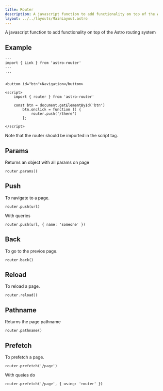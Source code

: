 ```yaml
---
title: Router
description: A javascript function to add functionality on top of the Astro routing system
layout: ../../layouts/MainLayout.astro
---
```


A javascript function to add functionality on top of the Astro routing system

## Example

```
---
import { Link } from 'astro-router'
---
...


<button id="btn">Navigation</button>

<script>
    import { router } from 'astro-router'

	const btn = document.getElementById('btn')
		btn.onclick = function () {
			router.push('/there')
		};

</script>

```

Note that the router should be imported in the script tag.

## Params

Returns an object with all params on page

```
router.params()

```

## Push

To navigate to a page.

```
router.push(url)

```

With queries

```
router.push(url, { name: 'someone' })

```

## Back

To go to the previos page.

```
router.back()

```

## Reload

To reload a page.

```
router.reload()

```

## Pathname

Returns the page pathname

```
router.pathname()

```

## Prefetch

To prefetch a page.

```
router.prefetch('/page')

```

With queies do


```
router.prefetch('/page', { using: 'router' })

```
